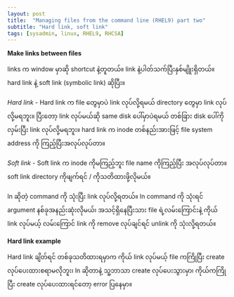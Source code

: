 ```yaml
---
layout: post
title:  "Managing files from the command line (RHEL9) part two"
subtitle: "Hard link, soft link"
tags: [sysadmin, linux, RHEL9, RHCSA]
---
```


**Make links between files**

links က window မှာဆို shortcut နဲ့တူတယ်။ link နဲ့ပါတ်သက်ပြီးနှစ်မျိူးရှိတယ်။ hard link နဲ့ soft link (symbolic link) ဆိုပြီး။

*Hard link* - Hard link က file တွေမှာပဲ link လုပ်လို့ရမယ် directory တွေမှာ link လုပ်လို့မရဘူး။ ပြီးတော့ link လုပ်မယ်ဆို same disk ပေါ်မှာပဲရမယ် တစ်ခြား disk ပေါ်ကို လှမ်းပြီး link လုပ်လို့မရဘူး။ hard link က inode တစ်နည်းအားဖြင့် file system address ကို ကြည့်ပြီးအလုပ်လုပ်တာ။

*Soft link* - Soft link က inode ကိုမကြည့်ဘူး file name ကိုကြည့်ပြီး အလုပ်လုပ်တာ။ soft link directory ကိုဖျက်ရင် / ကိုသတိထားဖို့လိုမယ်။

ln ဆိုတဲ့ command ကို သုံးပြီး link လုပ်လို့ရတယ်။ ln command ကို သုံးရင် argument နစ်ခုအနည်းဆုံးလိုမယ်၊ အသင့်ရှိနေပြီးသား file ရဲ့လမ်းကြောင်းနဲ့ ကိုယ် link လုပ်မယ့် လမ်းကြောင် link ကို remove လုပ်ချင်ရင် unlink ကို သုံးလို့ရတယ်။ 

**Hard link example**

Hard link ချိတ်ရင် တစ်ခုသတိထားရမှာက ကိုယ် link လုပ်မယ့် file ကကြိုပြီး create လုပ်ပေးထားစရာမလိုဘူး၊ ln ဆိုတာနဲ့ သူ့ဘာသာ create လုပ်ပေးသွားမှာ၊ ကိုယ်ကကြိုပြီး create လုပ်ပေးထားရင်တော့ error ပြနေမှာ။



